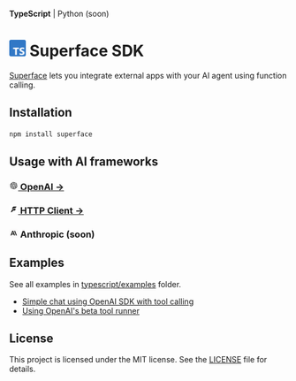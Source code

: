 **TypeScript** | Python (soon)

# <img src="https://github.com/superfaceai/sdk/raw/main/docs/logos/typescript.png" alt="TypeScript" width="30" height="30" /> Superface SDK

[Superface](https://superface.ai) lets you integrate external apps with your AI agent using function calling.

## Installation

```sh
npm install superface
```

## Usage with AI frameworks

### [<img src="https://github.com/superfaceai/sdk/raw/main/docs/logos/openai.png" alt="OpenAI" width="16" height="16"> OpenAI →](./src/openai/)

### [<img src="https://github.com/superfaceai/sdk/raw/main/docs/logos/superface.png" alt="Superface" width="16" height="16"> HTTP Client →](./src/client/)

### <img src="https://github.com/superfaceai/sdk/raw/main/docs/logos/anthropic.png" alt="Anthropic" width="16" height="16"> Anthropic (soon)

## Examples

See all examples in [typescript/examples](./examples) folder.

- [Simple chat using OpenAI SDK with tool calling](<(./examples/openai/handle-tool-calls/)>)
- [Using OpenAI's beta tool runner](<(./examples/openai/beta-automated-function-calls/)>)

## License

This project is licensed under the MIT license. See the [LICENSE](../LICENSE) file for details.